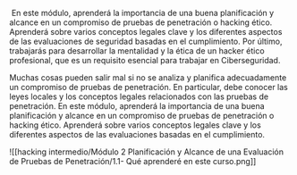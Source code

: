  En este módulo, aprenderá la importancia de una buena planificación y alcance en un compromiso de pruebas de penetración o hacking ético. Aprenderá sobre varios conceptos legales clave y los diferentes aspectos de las evaluaciones de seguridad basadas en el cumplimiento. Por último, trabajarás para desarrollar la mentalidad y la ética de un hacker ético profesional, que es un requisito esencial para trabajar en Ciberseguridad.

Muchas cosas pueden salir mal si no se analiza y planifica adecuadamente un compromiso de pruebas de penetración. En particular, debe conocer las leyes locales y los conceptos legales relacionados con las pruebas de penetración. En este módulo, aprenderá la importancia de una buena planificación y alcance en un compromiso de pruebas de penetración o hacking ético. Aprenderá sobre varios conceptos legales clave y los diferentes aspectos de las evaluaciones basadas en el cumplimiento.

![[hacking intermedio/Módulo 2 Planificación y Alcance de una Evaluación de Pruebas de Penetración/1.1- Qué aprenderé en este curso.png]]